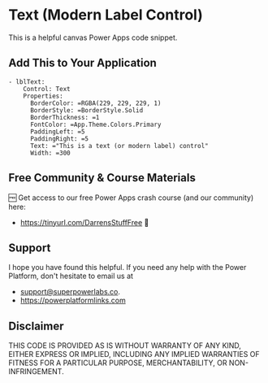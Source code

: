 # Text (Modern Label Control)

This is a helpful canvas Power Apps code snippet.

## Add This to Your Application

```PowerFx
- lblText:
    Control: Text
    Properties:
      BorderColor: =RGBA(229, 229, 229, 1)
      BorderStyle: =BorderStyle.Solid
      BorderThickness: =1
      FontColor: =App.Theme.Colors.Primary
      PaddingLeft: =5
      PaddingRight: =5
      Text: ="This is a text (or modern label) control"
      Width: =300
```

## Free Community & Course Materials
🆓 Get access to our free Power Apps crash course (and our community) here: 
- https://tinyurl.com/DarrensStuffFree 🔗

## Support

I hope you have found this helpful. If you need any help with the Power Platform, don't hesitate to email us at 
* [support@superpowerlabs.co](support@superpowerlabs.co).
* https://powerplatformlinks.com 

## Disclaimer

THIS CODE IS PROVIDED AS IS WITHOUT WARRANTY OF ANY KIND, EITHER EXPRESS OR IMPLIED, INCLUDING ANY IMPLIED WARRANTIES OF FITNESS FOR A PARTICULAR PURPOSE, MERCHANTABILITY, OR NON-INFRINGEMENT.


